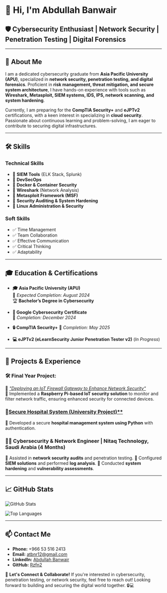 # 👋 Hi, I'm Abdullah Banwair

## 🛡️ Cybersecurity Enthusiast | Network Security | Penetration Testing | Digital Forensics

---

## 📜 About Me
I am a dedicated cybersecurity graduate from **Asia Pacific University (APU)**, specialized in **network security, penetration testing, and digital forensics**. Proficient in **risk management, threat mitigation, and secure system architecture**, I have hands-on experience with tools such as **Wireshark, Metasploit, SIEM systems, IDS, IPS, network scanning, and system hardening**. 

Currently, I am preparing for the **CompTIA Security+** and **eJPTv2** certifications, with a keen interest in specializing in **cloud security**. Passionate about continuous learning and problem-solving, I am eager to contribute to securing digital infrastructures.

---

## 🛠️ Skills
### **Technical Skills**
- 🔹 **SIEM Tools** (ELK Stack, Splunk)
- 🔹 **DevSecOps**
- 🔹 **Docker & Container Security**
- 🔹 **Wireshark** (Network Analysis)
- 🔹 **Metasploit Framework (MSF)**
- 🔹 **Security Auditing & System Hardening**
- 🔹 **Linux Administration & Security**

### **Soft Skills**
- ✅ Time Management
- ✅ Team Collaboration
- ✅ Effective Communication
- ✅ Critical Thinking
- ✅ Adaptability

---

## 🎓 Education & Certifications
- **🎓 Asia Pacific University (APU)**  
  📅 *Expected Completion: August 2024*  
  🏆 **Bachelor’s Degree in Cybersecurity**
  
- **📜 Google Cybersecurity Certificate**  
  📅 *Completion: December 2024*
  
- **🔒 CompTIA Security+** 
    📅 *Completion: May 2025*
  
- **💻 eJPTv2 (eLearnSecurity Junior Penetration Tester v2)** (*In Progress*)


---

## 📂 Projects & Experience
### **🛠️ Final Year Project:**
🔹 [*"Deploying an IoT Firewall Gateway to Enhance Network Security"*](https://github.com/Rzfn2/Internet-of-Things-IoT-Firewall-Gateway-to-Enhance-Network-Security.git)  
🔹 Implemented a **Raspberry Pi-based IoT security solution** to monitor and filter network traffic, ensuring enhanced security for connected devices.

### **💉[Secure Hospital System (University Project)**](https://github.com/Rzfn2/hospital-system.git)**
🔹 Developed a secure **hospital management system using Python** with authentication.

### **👨‍💻 Cybersecurity & Network Engineer | Nitaq Technology, Saudi Arabia (4 Months)**
🔹 Assisted in **network security audits** and penetration testing.
🔹 Configured **SIEM solutions** and performed **log analysis**.
🔹 Conducted **system hardening** and **vulnerability assessments**.

---

## 📈 GitHub Stats
![GitHub Stats](https://github-readme-stats.vercel.app/api?username=Rzfn2&show_icons=true&theme=radical)

![Top Languages](https://github-readme-stats.vercel.app/api/top-langs/?username=Rzfn2&layout=compact&theme=radical)

---

## 📫 Contact Me
- **Phone:** +966 53 516 2413
- **Email:** [atbnr12@gmail.com](mailto:atbnr12@gmail.com)
- **LinkedIn:** [Abdullah Banwair](http://linkedin.com/in/abdullah-banwair-1167a2272)
- **GitHub:** [Rzfn2](https://github.com/Rzfn2)

🚀 **Let's Connect & Collaborate!** If you're interested in cybersecurity, penetration testing, or network security, feel free to reach out! Looking forward to building and securing the digital world together. 🔒💻

